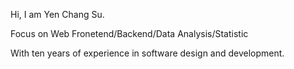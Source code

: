 Hi, I am Yen Chang Su.

Focus on Web Fronetend/Backend/Data Analysis/Statistic

With ten years of experience in software design and development.
